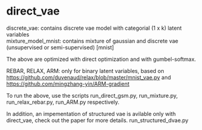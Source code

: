 # direct_vae


discrete_vae: contains discrete vae model  with categorial (1 x k)  latent variables <br />
mixture_model_mnist: contains mixture of gaussian and discrete vae (unsupervised or semi-supervised) [mnist] <br />

The above are optimized with direct optimization and with gumbel-softmax. <br />

REBAR, RELAX, ARM:  only for binary latent variables, based on https://github.com/duvenaud/relax/blob/master/mnist_vae.py and https://github.com/mingzhang-yin/ARM-gradient

To run the above, use the scripts run_direct_gsm.py, run_mixture.py, run_relax_rebar.py, run_ARM.py respectively. <br />

In addition, an impementation of structured vae is avilable only with direct_vae, check out the paper for more details. run_structured_dvae.py 

